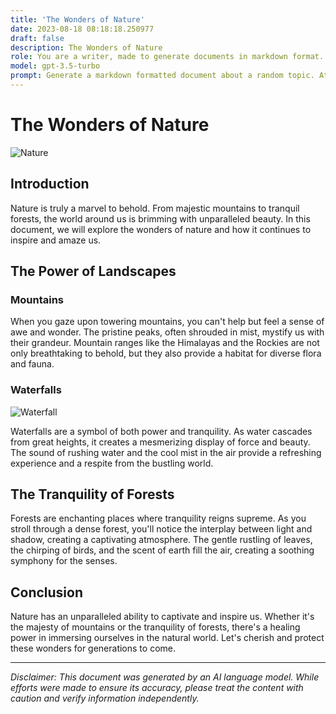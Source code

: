```yaml
---
title: 'The Wonders of Nature'
date: 2023-08-18 08:18:18.250977
draft: false
description: The Wonders of Nature
role: You are a writer, made to generate documents in markdown format. It is very important that all of the documents you generate are in valid markdown format.
model: gpt-3.5-turbo
prompt: Generate a markdown formatted document about a random topic. At the bottom, include a disclaimer explaining that the document was generated by you. The first line of the document should be the title. Make sure that the entire document is in proper markdown format, using a mix of various tags to make the document visually appealing.
---
```


# The Wonders of Nature

![Nature](https://images.unsplash.com/photo-1439433688636-1ba4ebbabb97?ixlib=rb-1.2.1&auto=format&fit=crop&w=1500&q=80)

## Introduction

Nature is truly a marvel to behold. From majestic mountains to tranquil forests, the world around us is brimming with unparalleled beauty. In this document, we will explore the wonders of nature and how it continues to inspire and amaze us.

## The Power of Landscapes

### Mountains

When you gaze upon towering mountains, you can't help but feel a sense of awe and wonder. The pristine peaks, often shrouded in mist, mystify us with their grandeur. Mountain ranges like the Himalayas and the Rockies are not only breathtaking to behold, but they also provide a habitat for diverse flora and fauna.

### Waterfalls

![Waterfall](https://images.unsplash.com/photo-1583660356854-6de5631e3dbb?ixlib=rb-1.2.1&auto=format&fit=crop&w=5184&q=80)

Waterfalls are a symbol of both power and tranquility. As water cascades from great heights, it creates a mesmerizing display of force and beauty. The sound of rushing water and the cool mist in the air provide a refreshing experience and a respite from the bustling world.

## The Tranquility of Forests

Forests are enchanting places where tranquility reigns supreme. As you stroll through a dense forest, you'll notice the interplay between light and shadow, creating a captivating atmosphere. The gentle rustling of leaves, the chirping of birds, and the scent of earth fill the air, creating a soothing symphony for the senses.

## Conclusion

Nature has an unparalleled ability to captivate and inspire us. Whether it's the majesty of mountains or the tranquility of forests, there's a healing power in immersing ourselves in the natural world. Let's cherish and protect these wonders for generations to come.

---

*Disclaimer: This document was generated by an AI language model. While efforts were made to ensure its accuracy, please treat the content with caution and verify information independently.*